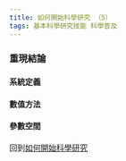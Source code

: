 ```yaml
---
title: 如何開始科學研究 （5）
tags: 基本科學研究技能 科學普及
---
```


### 重現結論

#### 系統定義

#### 數值方法

#### 參數空間


回到[如何開始科學研究](../../../2022/07/21/how_to_do_research_1.html)
